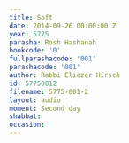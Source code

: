 ```yaml
---
title: Soft
date: 2014-09-26 00:00:00 Z
year: 5775
parasha: Rosh Hashanah
bookcode: '0'
fullparashacode: '001'
parashacode: '001'
author: Rabbi Eliezer Hirsch
id: 57750012
filename: 5775-001-2
layout: audio
moment: Second day
shabbat: 
occasion: 
---
```


